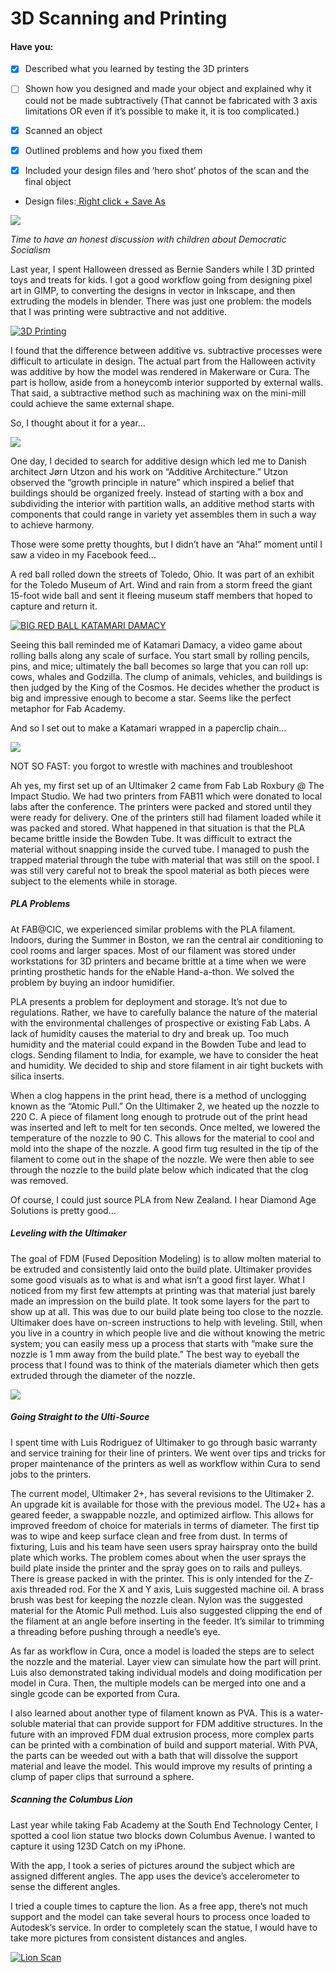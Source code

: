 # 3D Scanning and Printing

#### Have you:

* [x] Described what you learned by testing the 3D printers

* [ ] Shown how you designed and made your object and explained why it could not be made subtractively (That cannot be fabricated with 3 axis limitations OR even if it’s possible to make it, it is too complicated.)

* [x] Scanned an object

* [x] Outlined problems and how you fixed them

* [x] Included your design files and ‘hero shot’ photos of the scan and the final object

* Design files:[ Right click + Save As](/uploads/katamari.zip)

![](/assets/12066021_10153011932486307_3001689237034383865_n.jpg)

_Time to have an honest discussion with children about Democratic Socialism_

Last year, I spent Halloween dressed as Bernie Sanders while I 3D printed toys and treats for kids. I got a good workflow going from designing pixel art in GIMP, to converting the designs in vector in Inkscape, and then extruding the models in blender. There was just one problem: the models that I was printing were subtractive and not additive.

[![3D Printing](https://img.youtube.com/vi/vj_raCvGO7E/0.jpg)](https://www.youtube.com/watch?v=vj_raCvGO7E "3D Printing")

I found that the difference between additive vs. subtractive processes were difficult to articulate in design. The actual part from the Halloween activity was additive by how the model was rendered in Makerware or Cura. The part is hollow, aside from a honeycomb interior supported by external walls. That said, a subtractive method such as machining wax on the mini-mill could achieve the same external shape.

So, I thought about it for a year…

![](/assets/10683667_10153011787026307_794709291805732171_o.jpg)

One day, I decided to search for additive design which led me to Danish architect Jørn Utzon and his work on “Additive Architecture.” Utzon observed the “growth principle in nature” which inspired a belief that buildings should be organized freely. Instead of starting with a box and subdividing the interior with partition walls, an additive method starts with components that could range in variety yet assembles them in such a way to achieve harmony.

Those were some pretty thoughts, but I didn’t have an “Aha!” moment until I saw a video in my Facebook feed…

A red ball rolled down the streets of Toledo, Ohio. It was part of an exhibit for the Toledo Museum of Art. Wind and rain from a storm freed the giant 15-foot wide ball and sent it fleeing museum staff members that hoped to capture and return it.

[![BIG RED BALL KATAMARI DAMACY](https://img.youtube.com/vi/D049v4uBOJ4/0.jpg)](https://www.youtube.com/watch?v=D049v4uBOJ4 "BIG RED BALL KATAMARI DAMACY")

Seeing this ball reminded me of Katamari Damacy, a video game about rolling balls along any scale of surface. You start small by rolling pencils, pins, and mice; ultimately the ball becomes so large that you can roll up: cows, whales and Godzilla. The clump of animals, vehicles, and buildings is then judged by the King of the Cosmos. He decides whether the product is big and impressive enough to become a star. Seems like the perfect metaphor for Fab Academy.

And so I set out to make a Katamari wrapped in a paperclip chain…

![](/assets/Screen-Shot-2016-09-22-at-2.13.54-PM.png)

NOT SO FAST: you forgot to wrestle with machines and troubleshoot

Ah yes, my first set up of an Ultimaker 2 came from Fab Lab Roxbury @ The Impact Studio. We had two printers from FAB11 which were donated to local labs after the conference. The printers were packed and stored until they were ready for delivery. One of the printers still had filament loaded while it was packed and stored. What happened in that situation is that the PLA became brittle inside the Bowden Tube. It was difficult to extract the material without snapping inside the curved tube. I managed to push the trapped material through the tube with material that was still on the spool. I was still very careful not to break the spool material as both pieces were subject to the elements while in storage.

##### PLA Problems

At FAB@CIC, we experienced similar problems with the PLA filament. Indoors, during the Summer in Boston, we ran the central air conditioning to cool rooms and larger spaces. Most of our filament was stored under workstations for 3D printers and became brittle at a time when we were printing prosthetic hands for the eNable Hand-a-thon. We solved the problem by buying an indoor humidifier.

PLA presents a problem for deployment and storage. It’s not due to regulations. Rather, we have to carefully balance the nature of the material with the environmental challenges of prospective or existing Fab Labs. A lack of humidity causes the material to dry and break up. Too much humidity and the material could expand in the Bowden Tube and lead to clogs. Sending filament to India, for example, we have to consider the heat and humidity. We decided to ship and store filament in air tight buckets with silica inserts.

When a clog happens in the print head, there is a method of unclogging known as the “Atomic Pull.” On the Ultimaker 2, we heated up the nozzle to 220 C. A piece of filament long enough to protrude out of the print head was inserted and left to melt for ten seconds. Once melted, we lowered the temperature of the nozzle to 90 C. This allows for the material to cool and mold into the shape of the nozzle. A good firm tug resulted in the tip of the filament to come out in the shape of the nozzle. We were then able to see through the nozzle to the build plate below which indicated that the clog was removed.

Of course, I could just source PLA from New Zealand. I hear Diamond Age Solutions is pretty good…

##### Leveling with the Ultimaker

The goal of FDM \(Fused Deposition Modeling\) is to allow molten material to be extruded and consistently laid onto the build plate. Ultimaker provides some good visuals as to what is and what isn’t a good first layer. What I noticed from my first few attempts at printing was that material just barely made an impression on the build plate. It took some layers for the part to show up at all. This was due to our build plate being too close to the nozzle. Ultimaker does have on-screen instructions to help with leveling. Still, when you live in a country in which people live and die without knowing the metric system; you can easily mess up a process that starts with “make sure the nozzle is 1 mm away from the build plate.” The best way to eyeball the process that I found was to think of the materials diameter which then gets extruded through the diameter of the nozzle.

![](/assets/IMG_0750.JPG)

##### Going Straight to the Ulti-Source

I spent time with Luis Rodriguez of Ultimaker to go through basic warranty and service training for their line of printers. We went over tips and tricks for proper maintenance of the printers as well as workflow within Cura to send jobs to the printers.

The current model, Ultimaker 2+, has several revisions to the Ultimaker 2. An upgrade kit is available for those with the previous model. The U2+ has a geared feeder, a swappable nozzle, and optimized airflow. This allows for improved freedom of choice for materials in terms of diameter. The first tip was to wipe and keep surface clean and free from dust. In terms of fixturing, Luis and his team have seen users spray hairspray onto the build plate which works. The problem comes about when the user sprays the build plate inside the printer and the spray goes on to rails and pulleys. There is grease packed in with the printer. This is only intended for the Z-axis threaded rod. For the X and Y axis, Luis suggested machine oil. A brass brush was best for keeping the nozzle clean. Nylon was the suggested material for the Atomic Pull method. Luis also suggested clipping the end of the filament at an angle before inserting in the feeder. It’s similar to trimming a threading before pushing through a needle’s eye.

As far as workflow in Cura, once a model is loaded the steps are to select the nozzle and the material. Layer view can simulate how the part will print. Luis also demonstrated taking individual models and doing modification per model in Cura. Then, the multiple models can be merged into one and a single gcode can be exported from Cura.

I also learned about another type of filament known as PVA. This is a water-soluble material that can provide support for FDM additive structures. In the future with an improved FDM dual extrusion process, more complex parts can be printed with a combination of build and support material. With PVA, the parts can be weeded out with a bath that will dissolve the support material and leave the model. This would improve my results of printing a clump of paper clips that surround a sphere.

##### Scanning the Columbus Lion

Last year while taking Fab Academy at the South End Technology Center, I spotted a cool lion statue two blocks down Columbus Avenue. I wanted to capture it using 123D Catch on my iPhone.

With the app, I took a series of pictures around the subject which are assigned different angles. The app uses the device’s accelerometer to sense the different angles.

I tried a couple times to capture the lion. As a free app, there’s not much support and the model can take several hours to process once loaded to Autodesk’s service. In order to completely scan the statue, I would have to take more pictures from consistent distances and angles.

[![Lion Scan](https://img.youtube.com/vi/unT5ybCM4qU/0.jpg)](https://www.youtube.com/watch?v=unT5ybCM4qU "Lion Scan")

